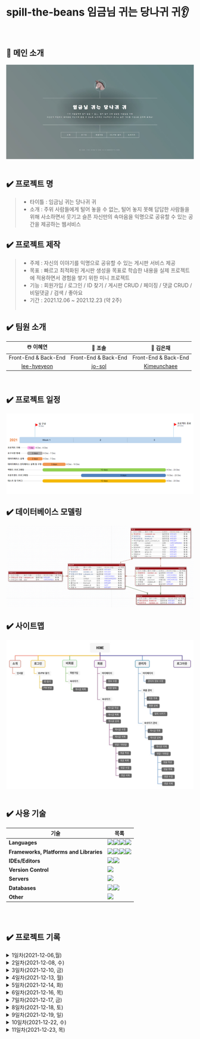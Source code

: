 # spill-the-beans 임금님 귀는 당나귀 귀👂
<br>

## 🐴 메인 소개
<img src=app/docs/img/main.jpg>
<br><br>

## :heavy_check_mark: 프로젝트 명
> - 타이틀 : 임금님 귀는 당나귀 귀</br>
> - 소개 : 주위 사람들에게 털어 놓을 수 없는, 털어 놓지 못해 답답한 사람들을 위해 사소하면서 웃기고 슬픈 자신만의 속마음을 익명으로 공유할 수 있는 공간을 제공하는 웹서비스

## :heavy_check_mark: 프로젝트 제작
> - 주제 : 자신의 이야기를 익명으로 공유할 수 있는 게시판 서비스 제공
> - 목표 : 빠르고 최적화된 게시판 생성을 목표로
         학습한 내용을 실제 프로젝트에 적용하면서 경험을 쌓기 위한 미니 프로젝트
> - 기능 : 회원가입 / 로그인 / ID 찾기 / 게시판 CRUD / 페이징 / 댓글 CRUD / 비밀댓글 / 검색 / 좋아요
> - 기간 : 2021.12.06 ~ 2021.12.23 (약 2주)
<br><br>

## :heavy_check_mark: 팀원 소개
| ☃️ 이혜연 | 🐣 조솔 | 👻 김은채 | 
| :-----------: | :------------: | :------------: | 
| Front-End & Back-End |  Front-End & Back-End |  Front-End & Back-End | 
| [lee-hyeyeon](https://github.com/lee-hyeyeon) | [jo-sol](https://github.com/jo-sol) | [Kimeunchaee](https://github.com/Kimeunchaee) |
<br>

## :heavy_check_mark: 프로젝트 일정
<img src=app/docs/img/flow_chart_white.png>
<br>

## :heavy_check_mark: 데이터베이스 모델링
<img src=app/docs/img/exerd.PNG>
<br>

## :heavy_check_mark: 사이트맵
<img src=app/docs/img/sitemap_white.png>
<br><br>

## :heavy_check_mark: 사용 기술

|기술|목록| 
| ------ | ------ | 
| **Languages** | <a href="#"><img src="https://img.shields.io/badge/java-007396.svg?style=for-the-badge&logo=java&logoColor=white"/></a><a href="#"><img src="https://img.shields.io/badge/html5-%23E34F26.svg?style=for-the-badge&logo=html5&logoColor=white"/></a><a href="#"><img src="https://img.shields.io/badge/css3-%231572B6.svg?style=for-the-badge&logo=css3&logoColor=white"/></a><a href="#"><img src="https://img.shields.io/badge/javascript-%23323330.svg?style=for-the-badge&logo=javascript&logoColor=%23F7DF1E"/></a> | 
| **Frameworks, Platforms and Libraries** | <a href="#"><img src="https://img.shields.io/badge/spring-%236DB33F.svg?style=for-the-badge&logo=spring&logoColor=white"/></a><a href="#"><img src="https://img.shields.io/badge/bootstrap-%23563D7C.svg?style=for-the-badge&logo=bootstrap&logoColor=white"/></a><a href="#"><img src="https://img.shields.io/badge/NPM-%23000000.svg?style=for-the-badge&logo=npm&logoColor=white"/></a><a href="#"><img src="https://img.shields.io/badge/jquery-0769AD.svg?style=for-the-badge&logo=jquery&logoColor=white"/></a> | 
| **IDEs/Editors** | <a href="#"><img src="https://img.shields.io/badge/Eclipse-2C2255.svg?style=for-the-badge&logo=Eclipse&logoColor=white"/></a><a href="#"><img src="https://img.shields.io/badge/Visual%20Studio%20Code-0078d7.svg?style=for-the-badge&logo=visual-studio-code&logoColor=white"/></a> | 
| **Version Control** | <a href="#"><img src="https://img.shields.io/badge/github-%23121011.svg?style=for-the-badge&logo=github&logoColor=white"/></a> | 
| **Servers** | <a href="#"><img src="https://img.shields.io/badge/Apache%20Tomcat-F8DC75.svg?style=for-the-badge&logo=Apache%20Tomcat&logoColor=black"/></a> |
| **Databases** |<a href="#"><img src="https://img.shields.io/badge/mariadb-003545.svg?style=for-the-badge&logo=mariadb&logoColor=white"/></a><a href="#"><img src="https://img.shields.io/badge/exerd-8F0000.svg?style=for-the-badge&logo=exerd&logoColor=white"/></a> |
| **Other** | <a href="#"><img src="https://img.shields.io/badge/Gradle-02303A.svg?style=for-the-badge&logo=Gradle&logoColor=white"/></a>
<br>
<br>

## :heavy_check_mark: 프로젝트 기록

<details>
<summary> 1일차(2021-12-06,월) </summary>
	
- 프로젝트 기획
	- 주제 선정 회의
	- 공용 깃허브 생성
	- .gitignore 설정
   	- gradle eclipse 설정

- 요구사항 명세
    - 기능 요구 사항 : 로그인, 회원가입, 게시판, 댓글
    - 비기능 요구 사항 : 닉네임 중복 검사, 이메일 중복 검사, 게시판 유효성 검사, 로그인 유효성 검사, 회원가입 유효성 검사, 로그인 여부에 따른 접근 제어, 유저 상태에 따른 접근 제어, 동작 흐름에 따른 응답 
    - 데이터베이스 요구 사항 : 여러 기능에서 사용될 데이터의 타입(INTEGER, DATE, VARCHAR), 엔티티(회원, 카테고리, 게시판, 댓글, 좋아요), 관계 설정, 무결성 제약조건
    - 인터페이스 요구 사항 : 시스템 인터페이스, 사용자 인터페이스

- 데이터베이스 설계
    - 테이블 설정
    - 로컬 MySQL 서버에 접속
        > mysql -u root -p
    - MySQL 사용자 추가
        > CREATE USER 'ear'@'localhost' IDENTIFIED BY '1111';
    - MySQL 데이터베이스 생성
        > CREATE DATABASE eardb
            DEFAULT CHARACTER SET utf8
            DEFAULT COLLATE utf8_general_ci;
    - MySQL 사용자에게 데이터베이스 사용 권한 부여
        > GRANT ALL ON eardb.* TO 'ear'@'localhost';
    - MySQL 사용자 목록 조회
        > select user from mysql.user;

- 프로젝트 시작
    - 데이터베이스 모델링
        - 테이블 생성
    - npm install
    - Tomcat 서버 생성
        - 클라이언트/서버 프로젝트 준비
    - DTO 생성
        - BoardDTO
        - CategoryDTO
        - CommnetDTO
        - MemberDTO
    - JSP 적용
        - auth
        - footer
        - header
        - home
        - template1

- 회의 내용
    - 도메인 추가
    - 테이블 추가

 </details>
 
<details>
<summary> 2일차(2021-12-08, 수) </summary>
	
- 파트 분배
    - 혜연: 게시판
    - 솔: 유저
    - 은채: 댓글
    - 공용: 카테고리, 로그인

- DBMS(데이터베이스 관리 시스템: database management system)
    - DQL, DML 작성
    - BoardDao.xml
    - CategoryDao.xml
    - CommentDao.xml
    - MemberDao.xml

- Data SQL
    - board-data.sql
    - category-data.sql
    - comment-data.sql
    - member-data.sql

- 서블릿(Spring WebMVC Framework 적용)
    - AuthController
    - BoardController
    - CommentController
    - HomeController
    - MemberController

- 서블릿 프로그래밍
    - JSP 프로그래밍(통합)
        - board
        - comment
        - member
</details>

<details>
<summary> 3일차(2021-12-10, 금) </summary>
	
- 프로젝트 회의
    - 관리자/유저 로그인 관련
        - 사용자 인증: 로그인
        - 사용자 인증: 내 정보 보기
        - 사용자 인증: 로그인 정보 활용
        - 사용자 인증: 로그인 여부에 따라 메뉴 출력 제어

- Data SQL
    - 관리자 추가
    - member-data.sql 수정
</details>

<details>
<summary> 4일차(2021-12-13, 월) </summary>
	
- 템플릿 적용
    - 메인 페이지 : 소개, 로고, 배경 구현
    - 헤더 : 메뉴 구현, 로그인 여부에 따라 메뉴 출력 제어(비회원, 회원, 관리자)
    - 로그인, 로그아웃
    - 로그인 실패 페이지 구현 미완성

- UI 틀 잡기 완성
</details>

<details>
<summary> 5일차(2021-12-14, 화) </summary>

- 로그인 실패 페이지 구현 완료

- 회원 가입 폼 구현
    - 닉네임 중복검사 구현 완료
    - 이메일 중복검사 구현 완료

- ID/PW 찾기 구현
    - 이메일 찾기 폼 구현 완료
    - 비밀번호 찾기 폼 구현 완료

- 마이페이지 구현
    - 마이페이지 상세 구현 완료
</details>

<details>
<summary> 6일차(2021-12-16, 목) </summary>

- 회원 마이페이지
    - 회원 마이페이지 구현 완료
    - 마이페이지 수정 구현 완료
        - 비밀번호 수정 구현 완료
    - 탈퇴 구현 완료
        - 탈퇴 성공 시 메시지 팝업 구현 완료
        - 탈퇴 성공 시 jsp에서 refresh를 활용하여 페이지 이동 구현 완료
        - 탈퇴 실패 시 메시지 팝업 구현 완료

- 회원 가입 폼 구현
    - 회원 가입 완료 시 메시지 팝업 구현 완료

- 관리자 페이지
    - 회원 목록 메시지 팝업 구현 완료
    - 회원 목록 메시지 팝업에서 페이징 구현 완료
</details>

<details>
<summary> 7일차(2021-12-17, 금) </summary>

- 관리자용 회원 관리
    - 회원 상세보기 페이지 구현 완료
    - 회원 탈퇴 시키기 구현 완료
        - 회원 상태에 따른 상세페이지 구현 완료
        - 탈퇴 완료 메세지 팝업 구현 완료

- 뒤로가기 버튼 구현
    - history.back(); 을 사용하여 뒤로 가기 버튼 구현 완료

- 게시판 목록
    - 게시판 목록 바로 가기 링크 연결
    - 게시판 목록 검색 기능 구현 완료
        - BoardController --> search() 추가
        - BoardDao.xml --> findByKeyword 추가
        - 전체 검색 기능
        - 제목 검색 기능
        - 작성자 검색 기능
    - 게시판 목록 비어있을 때, 검색 목록 비어있을 때 구현 완료
    - 홈 버튼 추가
        - fortawesome npm install

- Board 테스트 값 수정

- Board 테이블 수정
</details>

<details>
<summary> 8일차(2021-12-18, 토) </summary>

- 게시판 목록
    - 비회원일때 목록만 조회 가능

- 게시판 상세
    - 게시판 상세 CSS 구현 완료

- 게시판 수정
    - 게시판 수정 기능 구현 완료
    - 게시판 수정 css 구현 완료

- 게시판 삭제
    - 게시판 삭제 팝업 구현 완료
    - 게시판 삭제 기능 구현 완료
    - 게시판 삭제 css 구현 완료

- 댓글
    - 댓글 목록 css 구현 완료
    - 비밀 댓글 아이콘 변경
    - 비밀 댓글 출력 내용 변경
</details>

<details>
<summary> 9일차(2021-12-19, 일) </summary>

- 게시판 등록
    - 게시판 등록 기능 구현 완료
    - 게시판 등록 CSS 구현 완료
    - 게시판 등록 팝업 구현 완료
    - 게시판 등록 시 제목이나 내용이 비어있을 때 알림창 팝업 구현 완료
    - 게시판 내용 등록 시 글자 수 출력 완료

- 등록 취소 버튼 구현
    - location.hash = ''; 구현 완료

- 게시판 좋아요
    - BoardLike 테이블 추가
    - BoardLikeDTO 추가
    - BoardDao.xml 수정
    - BoardController에 like 추가
    - BoardController에 unlike 추가
    - 좋아요 기능 구현 완료
    - 좋아요 취소 기능 구현 완료
    - 좋아요 중복 방지 기능 구현 완료
    - 좋아요 유무에 따른 아이콘 변경 구현 완료

- 게시판 상세
    - 게시판 내용 스크롤 기능 살리고 스크롤 숨기기

- 게시판 댓글
    - CommentController 수정
        - update 메서드 수정 완료
        - updateFormPopUp 메서드 추가 완료
    - 댓글 등록
        - 기능, CSS 구현 완료
    - 댓글 삭제
        - 기능, CSS 구현 완료
    - 댓글 수정
        - 기능 구현 중
        - 팝업 메세지 구현 완료
            - RedirectAttributes 사용해서 파라미터 넘기기
            - @RequestParam 사용해서 파라미터 받기
        - 팝업 CSS 구현 완료
        - 팝업에서 취소 버튼 구현 완료
            - onclick="history.back();" 활용
        - 팝업에서 radio 버튼으로 공개 / 비밀 체크 활용할 수 있도록 구현 완료
</details>

<details>
<summary> 10일차(2021-12-22, 수) </summary>

- Comment 테이블
    - comment 테이블 수정(컬럼 추가)
    - 포워드 엔지니어링을 통한 ddl 재수정
    - comment-data 테스트 값 수정 및 추가

- commentList.jsp
    - 토글을 활용한 대댓글 출력
        - 자바스크립트 누르면 펼쳐지는 아코디언 메뉴 구현
            - 참고 url: (https://ungdoli0916.tistory.com/784)
        - 클릭 시 보이기 / 숨기기 기능 구현 완료
    - 답글 쓰기 클릭 시 대댓글 입력 폼 출력 완료

- BoardController
    - BoardDetail에 Reply까지 함께 넘겨서 대댓글 출력 구현 완료

- 대댓글 구현
    - groupNo끼리 비교하여 조건 출력 구현 완료
    - 대댓글 목록 출력 구현 완료
        - sql : findAll 수정, replyCount 갯수 가져오기
            - select count(*) 사용
</details>

<details>
<summary> 11일차(2021-12-23, 목) </summary>
	
- 대댓글 구현
    - 대댓글 등록
        - replyComtroller : add 메서드 추가
        - sql : insertReply문 추가
        - dao : insertReply 메서드 추가
        - 공개여부 체크박스 구현 완료
        - orderNo, groupNo, classNo 변수 추가
        - 댓글 하위 등록 구현 완료
        - 등록 전 로그인 유저 한번 더 체크하는 조건문 추가
        - 등록 구현 완료
    - 대댓글 목록에서 답글 쓰기
        - javaScript 사용하여 해당 대댓글만 열고 닫기 구현 완료
    - 대댓글 수정
        - 기존 구현한 코드로 댓글 하위 테스트 완료
        - 수정 기능 구현 완료
    - 대댓글 삭제
        - sql문 수정
            - 원댓글 삭제 시 같은 그룹, 같은 부모번호를 가지 하위 댓글 같이 삭제
        - 테스트 완료
        - 삭제 기능 구현 완료
    - 대댓글 목록
        - 출력 시 해당 댓글의 하위만 출력되도록 조건문 수정 완료
            - 상위댓글의 고유번호와 하위댓글의 부모번호로 비교
            - <c:if test="${comment.no == reply.parentNo}">
            - 목록 기능 구현 완료
    - 대댓글 출력
        - 대댓글 입력 폼 순서 변경 완료
        - 내용 개수에 따른 출력 영역 높이 수정 완료
        - 과거순으로 순서 정렬 완료

- 댓글
    - 과거순으로 순서 정렬 완료

- 관리자
    - 게시글 관리
        - 게시글 삭제 기능 추가 완료
        - 게시글 댓글 삭제 기능 추가 완료

- 유지 보수(디버깅)
    - 비회원일 때 게시글 상세보기 실행 시 팝업으로 접근 차단
        - 로그인 유효성 검사 시 닉네임으로 구분 기능 추가 완료
        - 회원 가입 시 닉네임에 "null" 입력 금지 추가 완료
    - 좋아요
        - 아이콘 잘 안 보여서 하트로 변경 및 색상 변경 완료
    - 게시글
        - 탈퇴된 회원의 게시글일 경우 댓글 작성 금지
        - 탈퇴된 회원의 게시글일 경우 답글 작성 금지
        - 목록 : 홈버튼 아이콘 위치 수정 완료
        - 목록 : 댓글 수 출력 추가 완료
        - 상세 : 홈버튼 아이콘 추가 완료
    - 댓글
        - 수정 버튼 위치 수정 완료
        - 삭제 버튼 위치 수정 완료
        - 수정, 삭제 아이콘 css 구현 완료
    - 관리자
        - 게시글 수정 조건문 수정 완료
        - 게시글 삭제 조건문 수정 완료
        - 댓글 출력 조건문 수정 완료
        - 대댓글 출력 조건문 수정 완료
    - 회원
        - 탈퇴 시 메세지 추가 완료
    - 데이터(테스트 값) 정리
        - Board-Data 수정 완료
        - Member-Data 수정 완료
        - Comment-Data 수정 완료
    - 정리
        - 파일 정리
        - 코드 정리
        - 주석 정리
        - README.md 정리
</details>
